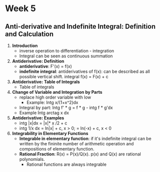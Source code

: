 # Week 5
## Anti-derivative and Indefinite Integral: Definition and Calculation 
1. **Introduction** 
   - inverse operation to differentiation - integration 
   - Integral can be seen as continuous summation 
2. **Antiderivative: Definition**
   - **antiderivative**: F'(x) = f(x)
   - **indefinite integral**: antiderivatives of f(x): can be described as all possible vertical shift. integral f(x) = F(x) + c
3. **Antiderivative: Table of Integrals**
   - Table of integrals 
4. **Change of Variable and Integration by Parts**
   - replace high order variable with low 
     - Example: Intg x/(1+x^2)dx
   - Integral by part: Intg f' * g = f * g - intg f * g'dx
   - Example Intg arctag x dx 
5. **Antiderivative: Examples**
   - intg |x|dx = |x|* x /2 + c
   - intg 1/x dx = ln|x| + c, x > 0; = ln(-x) + c, x < 0
6. **Integrability in Elementary Functions**
   - **Integrable in elementary function**: if it's indefinite integral can be written by the fininite number of arithmetic operation and compositions of elementary function.
   - **Rational Fraction**: R(x) = P(x)/Q(x). p(x) and Q(x) are rational polynomials. 
     - Rational functions are always integrable 
     


